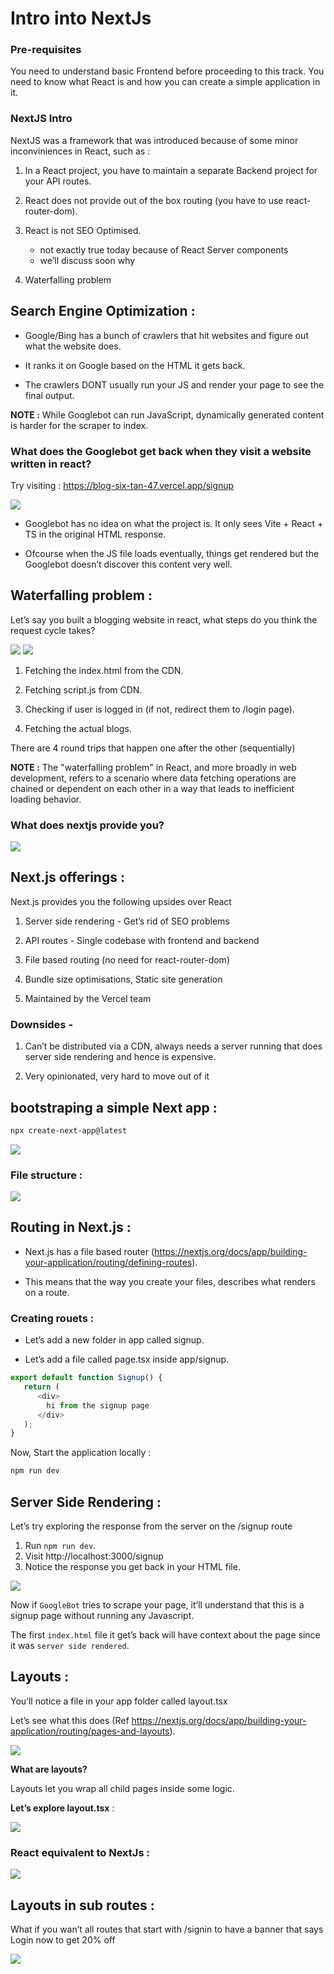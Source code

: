 # Intro into NextJs

### Pre-requisites
You need to understand basic Frontend before proceeding to this track.
You need to know what React is and how you can create a simple application in it.

### NextJS Intro
NextJS was a framework that was introduced because of some minor inconviniences in React, such as : 

1. In a React project, you have to maintain a separate Backend project for your API routes.

2. React does not provide out of the box routing (you have to use react-router-dom).

3. React is not SEO Optimised. 
   - not exactly true today because of React Server components
   - we’ll discuss soon why

4. Waterfalling problem

## Search Engine Optimization : 

- Google/Bing has a bunch of crawlers that hit websites and figure out what the website does. 

- It ranks it on Google based on the HTML it gets back.

- The crawlers DONT usually run your JS and render your page to see the final output. 

**NOTE :** 
While Googlebot can run JavaScript, dynamically generated content is harder for the scraper to index.

### What does the Googlebot get back when they visit a website written in react?

Try visiting : https://blog-six-tan-47.vercel.app/signup

<img src="./assets/Pic-1.webp" />

- Googlebot has no idea on what the project is. It only sees Vite + React + TS in the original HTML response.

- Ofcourse when the JS file loads eventually, things get rendered but the Googlebot doesn’t discover this content very well.

## Waterfalling problem : 

Let’s say you built a blogging website in react, what steps do you think the request cycle takes?

<img src="./assets/Pic-2.webp" />
<img src="./assets/Pic-3.webp" />

1. Fetching the index.html from the CDN.

2. Fetching script.js from CDN.

3. Checking if user is logged in (if not, redirect them to /login page).

4. Fetching the actual blogs.

There are 4 round trips that happen one after the other (sequentially)

**NOTE :** 
The "waterfalling problem" in React, and more broadly in web development, refers to a scenario where data fetching operations are chained or dependent on each other in a way that leads to inefficient loading behavior.

### What does nextjs provide you?

<img src="./assets/Pic-4.webp" />

## Next.js offerings : 

Next.js provides you the following upsides over React

1. Server side rendering - Get’s rid of SEO problems

2. API routes - Single codebase with frontend and backend

3. File based routing (no need for react-router-dom)

4. Bundle size optimisations, Static site generation

5. Maintained by the Vercel team

### Downsides - 

1. Can’t be distributed via a CDN, always needs a server running that does server side rendering and hence is expensive.

2. Very opinionated, very hard to move out of it

## bootstraping a simple Next app :

```bash
npx create-next-app@latest
```

<img src="./assets/Pic-5.webp" />

### File structure : 

<img src="./assets/Pic-6.webp" />

## Routing in Next.js :

- Next.js has a file based router (https://nextjs.org/docs/app/building-your-application/routing/defining-routes).

- This means that the way you create your files, describes what renders on a route.

### Creating rouets : 

- Let’s add a new folder in app called signup. 

- Let’s add a file called page.tsx inside app/signup.

```ts
export default function Signup() {
   return (
      <div>
        hi from the signup page
      </div>
   );
}
```

Now, Start the application locally :

```bash
npm run dev
```

## Server Side Rendering : 

Let’s try exploring the response from the server on the /signup route

1. Run `npm run dev`.
2. Visit http://localhost:3000/signup
3. Notice the response you get back in your HTML file.

<img src="./assets/Pic-7.webp" />

Now if `GoogleBot` tries to scrape your page, it’ll understand that this is a signup page without running any Javascript.

The first `index.html` file it get’s back will have context about the page since it was `server side rendered`.

## Layouts : 

You’ll notice a file in your app folder called layout.tsx

Let’s see what this does (Ref https://nextjs.org/docs/app/building-your-application/routing/pages-and-layouts).

<img src="./assets/Pic-8.webp" />

**What are layouts?**

Layouts let you wrap all child pages inside some logic.

**Let’s explore layout.tsx** : 

<img src="./assets/Pic-9.webp" />

### React equivalent to NextJs :

<img src="./assets/Pic-10.png" />

## Layouts in sub routes : 

What if you wan’t all routes that start with /signin  to have a banner that says Login now to get 20% off

<img src="./assets/Pic-11.webp" />